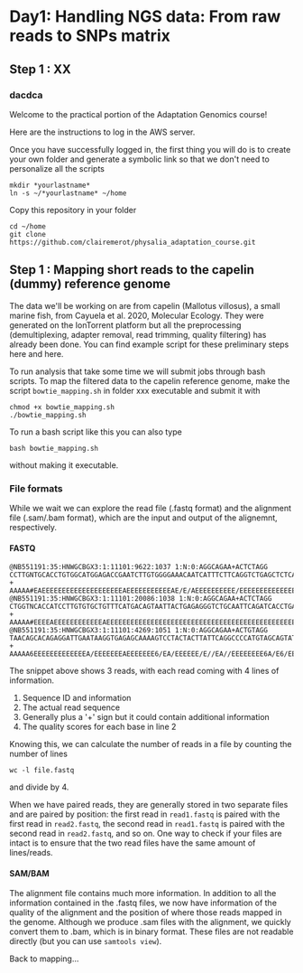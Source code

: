 # Day1: Handling NGS data: From raw reads to SNPs matrix

## Step 1 : XX

### dacdca

Welcome to the practical portion of the Adaptation Genomics course!

Here are the instructions to log in the AWS server.

Once you have successfully logged in, the first thing you will do is to create your own folder and generate a symbolic link so that we don't need to personalize all the scripts
```
mkdir *yourlastname*
ln -s ~/*yourlastname* ~/home
```

Copy this repository in your folder
```
cd ~/home
git clone  https://github.com/clairemerot/physalia_adaptation_course.git
```


## Step 1 : Mapping short reads to the capelin (dummy) reference genome
The data we'll be working on are from capelin (Mallotus villosus), a small marine fish, from Cayuela et al. 2020, Molecular Ecology. They were generated on the IonTorrent platform but all the preprocessing (demultiplexing, adapter removal, read trimming, quality filtering) has already been done. You can find example script for these preliminary steps here and here.

To run analysis that take some time we will submit jobs through bash scripts.
To map the filtered data to the capelin reference genome, make the script ```bowtie_mapping.sh``` in folder xxx executable and submit it with
```
chmod +x bowtie_mapping.sh
./bowtie_mapping.sh
```
To run a bash script like this you can also type
```
bash bowtie_mapping.sh
``` 
without making it executable.

### File formats
While we wait we can explore the read file (.fastq format) and the alignment file (.sam/.bam format), which are the input and output of the alignemnt, respectively.
#### FASTQ
```
@NB551191:35:HNWGCBGX3:1:11101:9622:1037 1:N:0:AGGCAGAA+ACTCTAGG
CCTTGNTGCACCTGTGGCATGGAGACCGAATCTTGTGGGGAAACAATCATTTCTTCAGGTCTGAGCTCTCAGATTT
+
AAAAA#EAEEEEEEEEEEEEEEEEEEEEAEEEEEEEEEEEAE/E/AEEEEEEEEEE/EEEEEEEEEEEEEEEEEEE
@NB551191:35:HNWGCBGX3:1:11101:20086:1038 1:N:0:AGGCAGAA+ACTCTAGG
CTGGTNCACCATCCTTGTGTGCTGTTTCATGACAGTAATTACTGAGAGGGTCTGCAATTCAGATCACCTGAAACTC
+
AAAAA#EEEEAEEEEEEEEEEEEAEEEEEEEEEEEEEEEEEEEEEEEEEEEEEEEEEEEEEEEEEEEEEEEEEEEE
@NB551191:35:HNWGCBGX3:1:11101:4269:1051 1:N:0:AGGCAGAA+ACTGTAGG
TAACAGCACAGAGGATTGAATAAGGTGAGAGCAAAAGTCCTACTACTTATTCAGGCCCCATGTAGCAGTATTCCTC
+
AAAAA6EEEEEEEEEEEEEA/EEEEEEEAEEEEEEE6/EA/EEEEEE/E//EA//EEEEEEEE6A/E6/EE/EEEE
```
The snippet above shows 3 reads, with each read coming with 4 lines of information.
1. Sequence ID and information
2. The actual read sequence
3. Generally plus a '+' sign but it could contain additional information
4. The quality scores for each base in line 2

Knowing this, we can calculate the number of reads in a file by counting the number of lines
```
wc -l file.fastq
```
and divide by 4.

When we have paired reads, they are generally stored in two separate files and are paired by position: the first read in ```read1.fastq``` is paired with the first read in ```read2.fastq```, the second read in ```read1.fastq``` is paired with the second read in ```read2.fastq```, and so on. One way to check if your files are intact is to ensure that the two read files have the same amount of lines/reads.
#### SAM/BAM
The alignment file contains much more information. In addition to all the information contained in the .fastq files, we now have information of the quality of the alignment and the position of where those reads mapped in the genome. Although we produce .sam files with the alignment, we quickly convert them to .bam, which is in binary format. These files are not readable directly (but you can use ```samtools view```).

Back to mapping...

